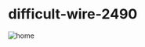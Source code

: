 # difficult-wire-2490
![home](https://user-images.githubusercontent.com/114371170/236990864-71b4be2a-881c-465a-a04e-65880c2a3b73.png)
